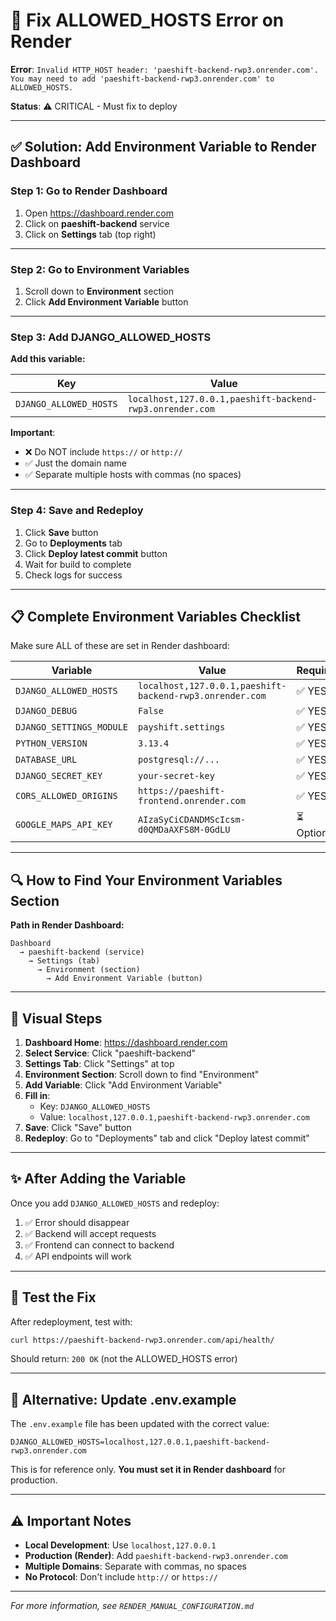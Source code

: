 # 🔧 Fix ALLOWED_HOSTS Error on Render

**Error**: `Invalid HTTP_HOST header: 'paeshift-backend-rwp3.onrender.com'. You may need to add 'paeshift-backend-rwp3.onrender.com' to ALLOWED_HOSTS.`

**Status**: ⚠️ CRITICAL - Must fix to deploy

---

## ✅ Solution: Add Environment Variable to Render Dashboard

### **Step 1: Go to Render Dashboard**

1. Open https://dashboard.render.com
2. Click on **paeshift-backend** service
3. Click on **Settings** tab (top right)

---

### **Step 2: Go to Environment Variables**

1. Scroll down to **Environment** section
2. Click **Add Environment Variable** button

---

### **Step 3: Add DJANGO_ALLOWED_HOSTS**

**Add this variable:**

| Key | Value |
|-----|-------|
| `DJANGO_ALLOWED_HOSTS` | `localhost,127.0.0.1,paeshift-backend-rwp3.onrender.com` |

**Important**: 
- ❌ Do NOT include `https://` or `http://`
- ✅ Just the domain name
- ✅ Separate multiple hosts with commas (no spaces)

---

### **Step 4: Save and Redeploy**

1. Click **Save** button
2. Go to **Deployments** tab
3. Click **Deploy latest commit** button
4. Wait for build to complete
5. Check logs for success

---

## 📋 Complete Environment Variables Checklist

Make sure ALL of these are set in Render dashboard:

| Variable | Value | Required |
|----------|-------|----------|
| `DJANGO_ALLOWED_HOSTS` | `localhost,127.0.0.1,paeshift-backend-rwp3.onrender.com` | ✅ YES |
| `DJANGO_DEBUG` | `False` | ✅ YES |
| `DJANGO_SETTINGS_MODULE` | `payshift.settings` | ✅ YES |
| `PYTHON_VERSION` | `3.13.4` | ✅ YES |
| `DATABASE_URL` | `postgresql://...` | ✅ YES |
| `DJANGO_SECRET_KEY` | `your-secret-key` | ✅ YES |
| `CORS_ALLOWED_ORIGINS` | `https://paeshift-frontend.onrender.com` | ✅ YES |
| `GOOGLE_MAPS_API_KEY` | `AIzaSyCiCDANDMScIcsm-d0QMDaAXFS8M-0GdLU` | ⏳ Optional |

---

## 🔍 How to Find Your Environment Variables Section

**Path in Render Dashboard:**
```
Dashboard 
  → paeshift-backend (service)
    → Settings (tab)
      → Environment (section)
        → Add Environment Variable (button)
```

---

## 📸 Visual Steps

1. **Dashboard Home**: https://dashboard.render.com
2. **Select Service**: Click "paeshift-backend"
3. **Settings Tab**: Click "Settings" at top
4. **Environment Section**: Scroll down to find "Environment"
5. **Add Variable**: Click "Add Environment Variable"
6. **Fill in**:
   - Key: `DJANGO_ALLOWED_HOSTS`
   - Value: `localhost,127.0.0.1,paeshift-backend-rwp3.onrender.com`
7. **Save**: Click "Save" button
8. **Redeploy**: Go to "Deployments" tab and click "Deploy latest commit"

---

## ✨ After Adding the Variable

Once you add `DJANGO_ALLOWED_HOSTS` and redeploy:

1. ✅ Error should disappear
2. ✅ Backend will accept requests
3. ✅ Frontend can connect to backend
4. ✅ API endpoints will work

---

## 🚀 Test the Fix

After redeployment, test with:

```bash
curl https://paeshift-backend-rwp3.onrender.com/api/health/
```

Should return: `200 OK` (not the ALLOWED_HOSTS error)

---

## 📝 Alternative: Update .env.example

The `.env.example` file has been updated with the correct value:

```env
DJANGO_ALLOWED_HOSTS=localhost,127.0.0.1,paeshift-backend-rwp3.onrender.com
```

This is for reference only. **You must set it in Render dashboard** for production.

---

## ⚠️ Important Notes

- **Local Development**: Use `localhost,127.0.0.1`
- **Production (Render)**: Add `paeshift-backend-rwp3.onrender.com`
- **Multiple Domains**: Separate with commas, no spaces
- **No Protocol**: Don't include `http://` or `https://`

---

*For more information, see `RENDER_MANUAL_CONFIGURATION.md`*


